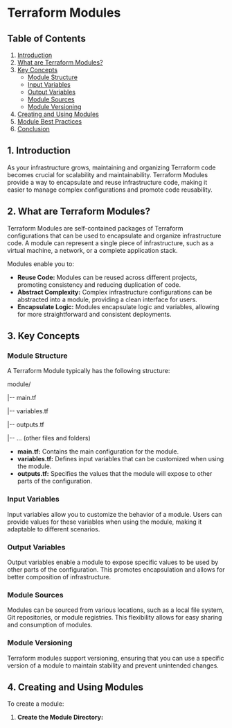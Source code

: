 # Terraform Modules 

## Table of Contents

1. [Introduction](#introduction)
2. [What are Terraform Modules?](#what-are-terraform-modules)
3. [Key Concepts](#key-concepts)
    - [Module Structure](#module-structure)
    - [Input Variables](#input-variables)
    - [Output Variables](#output-variables)
    - [Module Sources](#module-sources)
    - [Module Versioning](#module-versioning)
4. [Creating and Using Modules](#creating-and-using-modules)
5. [Module Best Practices](#module-best-practices)
6. [Conclusion](#conclusion)

## 1. Introduction

As your infrastructure grows, maintaining and organizing Terraform code becomes crucial for scalability and maintainability. Terraform Modules provide a way to encapsulate and reuse infrastructure code, making it easier to manage complex configurations and promote code reusability.

## 2. What are Terraform Modules?

Terraform Modules are self-contained packages of Terraform configurations that can be used to encapsulate and organize infrastructure code. A module can represent a single piece of infrastructure, such as a virtual machine, a network, or a complete application stack.

Modules enable you to:

- **Reuse Code:** Modules can be reused across different projects, promoting consistency and reducing duplication of code.
- **Abstract Complexity:** Complex infrastructure configurations can be abstracted into a module, providing a clean interface for users.
- **Encapsulate Logic:** Modules encapsulate logic and variables, allowing for more straightforward and consistent deployments.

## 3. Key Concepts

### Module Structure

A Terraform Module typically has the following structure:

module/

|-- main.tf

|-- variables.tf

|-- outputs.tf

|-- ... (other files and folders)


- **main.tf:** Contains the main configuration for the module.
- **variables.tf:** Defines input variables that can be customized when using the module.
- **outputs.tf:** Specifies the values that the module will expose to other parts of the configuration.

### Input Variables

Input variables allow you to customize the behavior of a module. Users can provide values for these variables when using the module, making it adaptable to different scenarios.

### Output Variables

Output variables enable a module to expose specific values to be used by other parts of the configuration. This promotes encapsulation and allows for better composition of infrastructure.

### Module Sources

Modules can be sourced from various locations, such as a local file system, Git repositories, or module registries. This flexibility allows for easy sharing and consumption of modules.

### Module Versioning

Terraform modules support versioning, ensuring that you can use a specific version of a module to maintain stability and prevent unintended changes.

## 4. Creating and Using Modules

To create a module:

1. **Create the Module Directory:**

